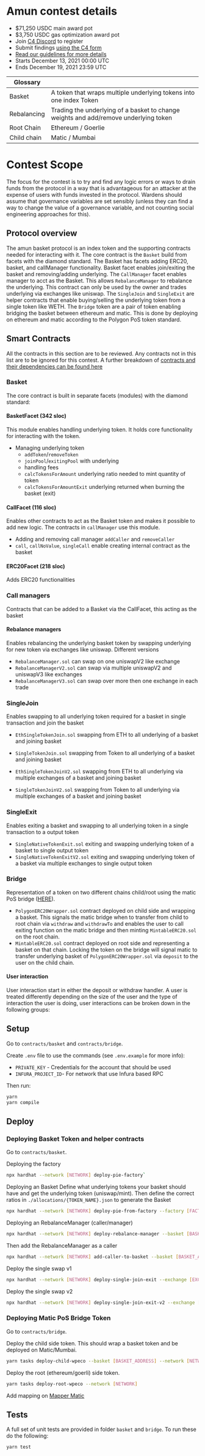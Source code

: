 # Amun contest details
- $71,250 USDC main award pot
- $3,750 USDC gas optimization award pot
- Join [C4 Discord](https://discord.gg/code4rena) to register
- Submit findings [using the C4 form](https://code4rena.com/contests/2021-12-amun-contest/submit)
- [Read our guidelines for more details](https://docs.code4rena.com/roles/wardens)
- Starts December 13, 2021 00:00 UTC
- Ends December 19, 2021 23:59 UTC


| Glossary| |
|-------------------------------|------------------------------------------------------|
|  Basket| A token that wraps multiple underlying tokens into one index Token |
| Rebalancing| Trading the underlying of a basket to change weights and add/remove underlying token |
| Root Chain | Ethereum / Goerlie |
| Child chain | Matic / Mumbai |

# Contest Scope
The focus for the contest is to try and find any logic errors or ways to drain funds from the protocol in a way that is advantageous for an attacker at the expense of users with funds invested in the protocol. Wardens should assume that governance variables are set sensibly (unless they can find a way to change the value of a governance variable, and not counting social engineering approaches for this). 

## Protocol overview
The amun basket protocol is an index token and the supporting contracts needed for interacting with it. 
The core contract is the `Basket` build from facets with the diamond standard. The Basket has facets adding ERC20, basket, and callManager functionality. Basket facet enables join/exiting the basket and removing/adding underlying. 
The `CallManager` facet enables manager to acct as the Basket. This allows `RebalanceManager` to rebalance the underlying. This contract can only be used by the owner and trades underlying via exchanges like uniswap.
The `SingleJoin` and `SingleExit` are helper contracts that enable buying/selling the underlying token from a single token like WETH.
The `Bridge` token are a pair of token enabling bridging the basket between ethereum and matic. This is done by deploying on ethereum and matic according to the Polygon PoS token standard. 

## Smart Contracts
All the contracts in this section are to be reviewed. Any contracts not in this list are to be ignored for this contest.
A further breakdown of [contracts and their dependencies can be found here](https://docs.google.com/spreadsheets/d/1iwl_WO95_x0lhU7ML5ejRdZ3PiLOWrygBvZJQRTurKc/edit?usp=sharing)

	
### Basket
The core contract is built in separate facets (modules) with the diamond standard:

#### BasketFacet (342 sloc)
This module enables handling underlying token. It holds core functionality for interacting with the token.  

 - Managing underlying token 
	- `addToken`/`removeToken`
	- `joinPool`/`exitingPool` with underlying
	- handling fees 
	- `calcTokensForAmount` underlying ratio needed to mint quantity of token 
	- `calcTokensForAmountExit` underlying returned when burning the basket (exit)


#### CallFacet (116 sloc)
 Enables other contracts to act as the Basket token and makes it possible to add new logic. The contracts in `callManager` use this module.

  - Adding and removing call manager `addCaller` and `removeCaller`
  - `call`, `callNoValue`, `singleCall` enable creating internal contract as the basket

#### ERC20Facet (218 sloc)
Adds ERC20 functionalities

### Call managers
Contracts that can be added to a Basket via the CallFacet, this acting as the basket

#### Rebalance managers
Enables rebalancing the underlying basket token by swapping underlying for new token via exchanges like uniswap. 
Different versions 
 - `RebalanceManager.sol` can swap on one uniswapV2 like exchange 
 - `RebalanceManagerV2.sol` can swap via multiple uniswapV2 and uniswapV3 like exchanges
 - `RebalanceManagerV3.sol` can swap over more then one exchange in each trade 

### SingleJoin
Enables swapping to all underlying token required for a basket in single transaction and join the basket

 - `EthSingleTokenJoin.sol` swapping from ETH to all underlying of a basket and joining basket
 - `SingleTokenJoin.sol` swapping from Token to all underlying of a basket and joining basket

 - `EthSingleTokenJoinV2.sol` swapping from ETH to all underlying via multiple exchanges of a basket and joining basket
 - `SingleTokenJoinV2.sol` swapping from Token to all underlying via multiple exchanges of a basket and joining basket

### SingleExit
Enables exiting a basket and swapping to all underlying token in a single transaction to a output token

 - `SingleNativeTokenExit.sol` exiting and swapping underlying token of a basket to single output token
 - `SingleNativeTokenExitV2.sol` exiting and swapping underlying token of a basket via multiple exchanges to single output token

### Bridge
Representation of a token on two different chains child/root using the matic PoS bridge ([HERE](https://docs.polygon.technology/docs/develop/ethereum-polygon/pos/getting-started/)). 

- `PolygonERC20Wrapper.sol` contract deployed on child side and wrapping a basket. This signals the matic bridge when to transfer from child to root chain via `withdraw` and `withdrawTo` and enables the user to call exiting function on the matic bridge and then minting `MintableERC20.sol` on the root chain.
- `MintableERC20.sol` contract deployed on root side and representing a basket on that chain. Locking the token on the bridge will signal matic to transfer underlying basket of `PolygonERC20Wrapper.sol` via `deposit` to the user on the child chain.

#### User interaction
User interaction start in either the deposit or withdraw handler. A user is treated differently depending on the size of the user and the type of interaction the user is doing, user interactions can be broken down in the following groups:


## Setup

Go to `contracts/basket` and `contracts/bridge`.

Create `.env` file to use the commands (see `.env.example` for more info):

- `PRIVATE_KEY` - Credentials for the account that should be used
- `INFURA_PROJECT_ID`- For network that use Infura based RPC

Then run:

 ```bash
 yarn 
 yarn compile 
```

## Deploy
### Deploying Basket Token and helper contracts
Go to `contracts/basket`.

Deploying the factory
```bash
npx hardhat --network [NETWORK] deploy-pie-factory`
```

Deploying an Basket 
Define what underlying tokens your basket should have and get the underlying token (uniswap/mint). 
Then define the correct ratios in `./allocations/{TOKEN_NAME}.json` to generate the Basket  
```bash
npx hardhat --network [NETWORK] deploy-pie-from-factory --factory [FACTORY_ADDRESS] --allocation ./allocations/{TOKEN_NAME}.json`
```

Deploying an RebalanceManager (caller/manager)
```bash
npx hardhat --network [NETWORK] deploy-rebalance-manager --basket [BASKET_ADDRESS] --uniswapv2 [UNISWAP_V2_ADDRESS]
```

Then add the RebalanceManager as a caller

```bash
npx hardhat --network [NETWORK] add-caller-to-basket --basket [BASKET_ADDRESS] --caller [CALLER_ADDRESS]
```

Deploy the single swap v1
```bash
npx hardhat --network [NETWORK] deploy-single-join-exit --exchange [EXCHANGE] --token [TOKEN_ADDRESS] --weth [NATIVE_TOKEN]
```

Deploy the single swap v2
```bash
npx hardhat --network [NETWORK] deploy-single-join-exit-v2 --exchange [EXCHANGE] --token [TOKEN_ADDRESS] --weth [NATIVE_TOKEN]
```

### Deploying Matic PoS Bridge Token

Go to `contracts/bridge`.

Deploy the child side token. This should wrap a basket token and be deployed on Matic/Mumbai. 
```bash
yarn tasks deploy-child-wpeco --basket [BASKET_ADDRESS] --network [NETWORK]
```

Deploy the root (ethereum/goerli) side token. 

```bash
yarn tasks deploy-root-wpeco --network [NETWORK]
```

Add mapping on [Mapper Matic](https://mapper.matic.today/map)

## Tests
A full set of unit tests are provided in folder `basket` and `bridge`. To run these do the following:

```bash
yarn test
```
